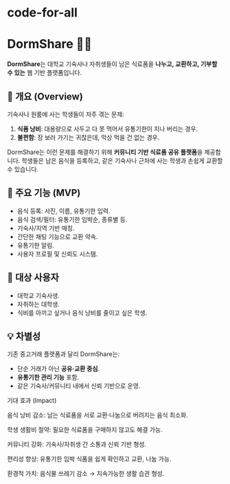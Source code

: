 # code-for-all

# DormShare 🍜🥤
**DormShare**는 대학교 기숙사나 자취생들이 남은 식료품을 **나누고, 교환하고, 기부할 수 있는** 웹 기반 플랫폼입니다.

## 📌 개요 (Overview)
기숙사나 원룸에 사는 학생들이 자주 겪는 문제:
1. **식품 낭비**: 대용량으로 사두고 다 못 먹어서 유통기한이 지나 버리는 경우.
2. **불편함**: 장 보러 가기는 귀찮은데, 막상 먹을 건 없는 경우.

DormShare는 이런 문제를 해결하기 위해 **커뮤니티 기반 식료품 공유 플랫폼**을 제공합니다. 학생들은 남은 음식을 등록하고, 같은 기숙사나 근처에 사는 학생과 손쉽게 교환할 수 있습니다.

## 🚀 주요 기능 (MVP)
- 음식 등록: 사진, 이름, 유통기한 입력.
- 음식 검색/필터: 유통기한 임박순, 종류별 등.
- 기숙사/지역 기반 매칭.
- 간단한 채팅 기능으로 교환 약속.
- 유통기한 알림.
- 사용자 프로필 및 신뢰도 시스템.

## 🎯 대상 사용자
- 대학교 기숙사생.
- 자취하는 대학생.
- 식비를 아끼고 싶거나 음식 낭비를 줄이고 싶은 학생.

## 💡 차별성
기존 중고거래 플랫폼과 달리 DormShare는:
- 단순 거래가 아닌 **공유·교환 중심**.
- **유통기한 관리 기능** 포함.
- 같은 기숙사/커뮤니티 내에서 신뢰 기반으로 운영.

기대 효과 (Impact)

음식 낭비 감소: 남는 식료품을 서로 교환·나눔으로 버려지는 음식 최소화.

학생 생활비 절약: 필요한 식료품을 구매하지 않고도 해결 가능.

커뮤니티 강화: 기숙사/자취생 간 소통과 신뢰 기반 형성.

편리성 향상: 유통기한 임박 식품을 쉽게 확인하고 교환, 나눔 가능.

환경적 가치: 음식물 쓰레기 감소 → 지속가능한 생활 습관 형성.
